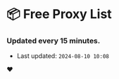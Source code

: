 # :package: Free Proxy List
### Updated every 15 minutes.

- Last updated: `2024-08-10 10:08`

:heart:
